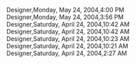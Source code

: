 ﻿Designer,Monday, May 24, 2004,4:00 PM  Designer,Monday, May 24, 2004,3:56 PM  Designer,Saturday, April 24, 2004,10:42 AM  Designer,Saturday, April 24, 2004,10:42 AM  Designer,Saturday, April 24, 2004,10:23 AM  Designer,Saturday, April 24, 2004,10:21 AM  Designer,Saturday, April 24, 2004,2:27 AM